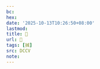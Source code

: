 ```yaml
---
bc:
hex:
date: '2025-10-13T10:26:50+08:00'
lastmod:
title: 􄐡
url: 􄐡
tags: [㨔]
src: DCCV
note:
---
```


